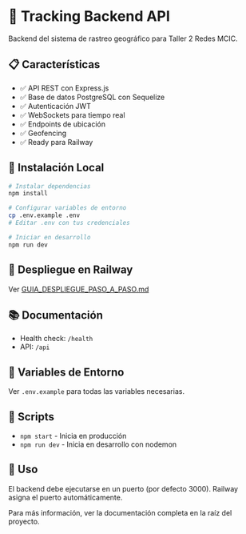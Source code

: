 # 🚀 Tracking Backend API

Backend del sistema de rastreo geográfico para Taller 2 Redes MCIC.

## 📋 Características

- ✅ API REST con Express.js
- ✅ Base de datos PostgreSQL con Sequelize
- ✅ Autenticación JWT
- ✅ WebSockets para tiempo real
- ✅ Endpoints de ubicación
- ✅ Geofencing
- ✅ Ready para Railway

## 🚀 Instalación Local

```bash
# Instalar dependencias
npm install

# Configurar variables de entorno
cp .env.example .env
# Editar .env con tus credenciales

# Iniciar en desarrollo
npm run dev
```

## 🚂 Despliegue en Railway

Ver [GUIA_DESPLIEGUE_PASO_A_PASO.md](../GUIA_DESPLIEGUE_PASO_A_PASO.md)

## 📚 Documentación

- Health check: `/health`
- API: `/api`

## 📝 Variables de Entorno

Ver `.env.example` para todas las variables necesarias.

## 🔧 Scripts

- `npm start` - Inicia en producción
- `npm run dev` - Inicia en desarrollo con nodemon

## 📖 Uso

El backend debe ejecutarse en un puerto (por defecto 3000).
Railway asigna el puerto automáticamente.

Para más información, ver la documentación completa en la raíz del proyecto.

